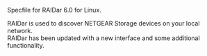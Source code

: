 Specfile for RAIDar 6.0 for Linux.

RAIDar is used to discover NETGEAR Storage devices on your local network.<br>
RAIDar has been updated with a new interface and some additional functionality.

